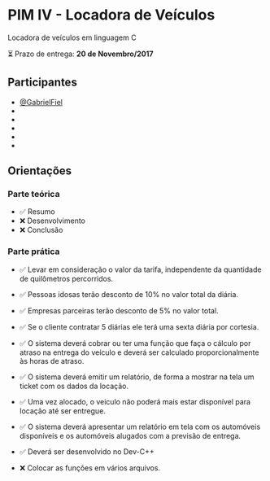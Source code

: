 # PIM IV - Locadora de Veículos
Locadora de veículos em linguagem C

:hourglass_flowing_sand: Prazo de entrega: **20 de Novembro/2017**

## Participantes
- [@GabrielFiel](https://github.com/GabrielFiel)
-
-
-
-
-

## Orientações

### Parte teórica

-  :white_check_mark: Resumo
-  :x: Desenvolvimento
-  :x: Conclusão


### Parte prática
	
 -  :white_check_mark: Levar em consideração o valor da tarifa, independente da quantidade de quilômetros percorridos.

 -  :white_check_mark: Pessoas idosas terão desconto de 10% no valor total da diária.

 -  :white_check_mark: Empresas parceiras terão desconto de 5% no valor total.
	
 -  :white_check_mark: Se o cliente contratar 5 diárias ele terá uma sexta diária por cortesia.

 -  :white_check_mark: O sistema deverá cobrar ou ter uma função que faça o cálculo por atraso na entrega do veículo e deverá ser calculado proporcionalmente às horas de atraso.

 -  :white_check_mark: O sistema deverá emitir um relatório, de forma a mostrar na tela um ticket com os dados da locação.

 -  :white_check_mark: Uma vez alocado, o veiculo não poderá mais estar disponível para locação até ser entregue.

 -  :white_check_mark: O sistema deverá apresentar um relatório em tela com os automóveis disponíveis e os automóveis alugados com a previsão de entrega.

 -  :white_check_mark: Deverá ser desenvolvido no Dev-C++
 
 -  :x: Colocar as funções em vários arquivos.




